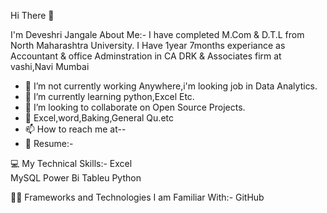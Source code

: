    Hi There 👋

  I'm Deveshri Jangale
  About Me:-
  I have completed M.Com & D.T.L from North Maharashtra University.
  I Have 1year 7months experiance as Accountant & office Adminstration in CA DRK & Associates firm at vashi,Navi Mumbai
- 🔭 I’m not currently working Anywhere,i'm looking job in Data Analytics.
- 🌱 I’m currently learning python,Excel Etc.
- 👯 I’m looking to collaborate on Open Source Projects.
- 💬 Excel,word,Baking,General Qu.etc
- 📫 How to reach me at--
- 📝 Resume:-

💻 My Technical Skills:-
     Excel   
     MySQL
     Power Bi
     Tableu
     Python
     
👩‍💻 Frameworks and Technologies I am Familiar With:-
     GitHub

   

  
